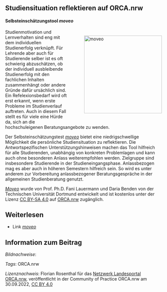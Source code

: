 ## Studiensituation reflektieren auf ORCA.nrw

#### **Selbsteinschätzungstool *moveo***

<img src="https://github.com/lindahalm-hsbi/infOERmiert/assets/149467048/5bd0e786-d0d4-4452-9939-8877cefaa9de" style="float: right; margin: 20px 0px 20px 50px" alt="moveo" title="moveo" width="250px"/> 

Studienmotivation und Lernverhalten sind eng mit dem individuellen Studienerfolg verknüpft. Für Lehrende aber auch für Studierende selber ist es oft schwierig abzuschätzen, ob der individuell ausbleibende Studienerfolg mit den fachlichen Inhalten zusammenhängt oder andere Gründe dafür ursächlich sind. Ein Refelexionsbedarf wird oft erst erkannt, wenn erste Probleme im Studienverlauf auftreten. Auch in diesem Fall stellt es für viele eine Hürde da, sich an die hochschuleigenen Beratungsangebote zu wenden.

Der Selbsteinschätzungstest *[moveo](https://www.orca.nrw/assessments/moveo)* bietet eine niedrigschwellige Möglichkeit die persönliche Studiensituation zu reflektieren. Die Antwortspezifischen Unterstützungshinweisen machen das Tool hilfreich für alle Studierenden, unabhängig von konkreten Problemlagen und kann auch ohne besonderen Anlass weiterempfohlen werden. Zielgruppe sind insbesondere Studierende in der Studieneingangsphase. Anlassbezogen mag es aber auch in höheren Semestern hilfreich sein. So wird es unter anderem zur Vorbereitung anlassbezogener Beratungsgespräche in der allgemeinen Studienberatung genutzt.

*[Moveo](https://www.orca.nrw/assessments/moveo)* wurde von Prof. Ph.D. Fani Lauermann und Daria Benden von der Technischen Universität Dortmund entwickelt und ist kostenlos unter der Lizenz [CC BY-SA 4.0](https://creativecommons.org/licenses/by-sa/4.0/deed.de) auf [ORCA.nrw](https://orca.nrw/) zugänglich.


## Weiterlesen

- Link *[moveo](https://www.orca.nrw/assessments/moveo)*

## Information zum Beitrag

*Bildnachweise*: 

*Tags*: ORCA.nrw

*Lizenznachweis*: Florian Rosenthal für das <a href="http://www.orca.nrw/ueber-uns/netzwerk" target="_blank">Netzwerk Landesportal ORCA.nrw</a>, veröffentlicht in der Community of Practice ORCA.nrw am 30.09.2022, <a href="https://creativecommons.org/licenses/by/4.0/" target="_blank">CC BY 4.0</a>
